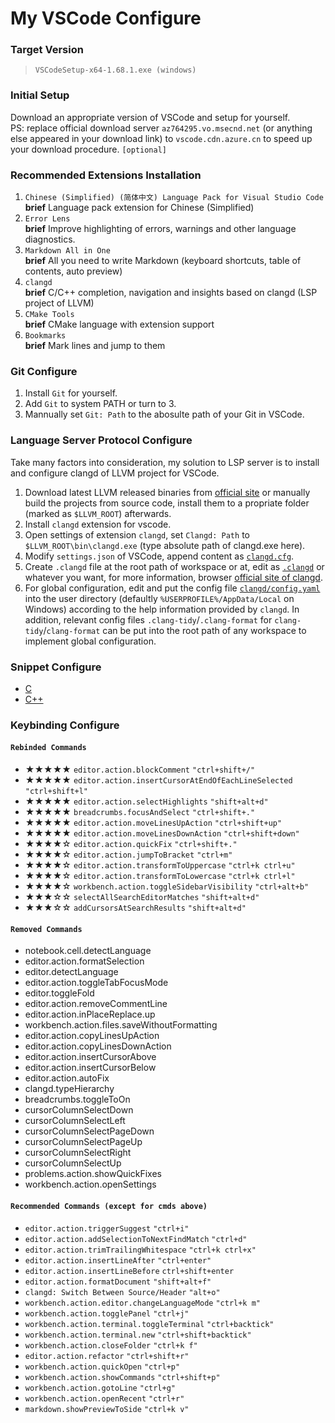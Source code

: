 # My VSCode Configure

### Target Version
> `VSCodeSetup-x64-1.68.1.exe (windows)` <br>

### Initial Setup
Download an appropriate version of VSCode and setup for yourself. <br>
PS: replace official download server `az764295.vo.msecnd.net` (or anything else appeared in your download link) to `vscode.cdn.azure.cn` to speed up your download procedure. `[optional]`

### Recommended Extensions Installation
1. `Chinese (Simplified) (简体中文) Language Pack for Visual Studio Code` <br>
    **brief** Language pack extension for Chinese (Simplified)
2. `Error Lens` <br>
    **brief** Improve highlighting of errors, warnings and other language diagnostics.
3. `Markdown All in One` <br>
    **brief** All you need to write Markdown (keyboard shortcuts, table of contents, auto preview)
4. `clangd` <br>
    **brief** C/C++ completion, navigation and insights based on clangd (LSP project of LLVM)
5. `CMake Tools` <br>
    **brief** CMake language with extension support
6. `Bookmarks` <br>
    **brief** Mark lines and jump to them

### Git Configure
1. Install `Git` for yourself.
2. Add `Git` to system PATH or turn to 3.
3. Mannually set `Git: Path` to the abosulte path of your Git in VSCode.

### Language Server Protocol Configure
Take many factors into consideration, my solution to LSP server is to install and configure clangd of LLVM project for VSCode.

1. Download latest LLVM released binaries from [official site](https://releases.llvm.org/) or manually build the projects from source code, install them to a propriate folder (marked as `$LLVM_ROOT`) afterwards.
2. Install `clangd` extension for vscode.
3. Open settings of extension `clangd`, set `Clangd: Path` to `$LLVM_ROOT\bin\clangd.exe` (type absolute path of clangd.exe here).
4. Modify `settings.json` of VSCode, append content as [`clangd.cfg`](./config/clangd.cfg).
5. Create `.clangd` file at the root path of workspace or at, edit as [`.clangd`](./config/.clangd) or whatever you want, for more information, browser [official site of clangd](https://clangd.llvm.org).
6. For global configuration, edit and put the config file [`clangd/config.yaml`](./config/config.yaml) into the user directory (defaultly `%USERPROFILE%/AppData/Local` on Windows) according to the help information provided by `clangd`. In addition, relevant config files `.clang-tidy`/`.clang-format` for `clang-tidy`/`clang-format` can be put into the root path of any workspace to implement global configuration.

### Snippet Configure
- [C](./config/c.json)
- [C++](./config/cpp.json)

### Keybinding Configure
#### `Rebinded Commands`
- ★★★★★ `editor.action.blockComment` `"ctrl+shift+/"`
- ★★★★★ `editor.action.insertCursorAtEndOfEachLineSelected` `"ctrl+shift+l"`
- ★★★★★ `editor.action.selectHighlights` `"shift+alt+d"`
- ★★★★★ `breadcrumbs.focusAndSelect` `"ctrl+shift+."`
- ★★★★★ `editor.action.moveLinesUpAction` `"ctrl+shift+up"`
- ★★★★★ `editor.action.moveLinesDownAction` `"ctrl+shift+down"`
- ★★★★☆ `editor.action.quickFix` `"ctrl+shift+."`
- ★★★★☆ `editor.action.jumpToBracket` `"ctrl+m"`
- ★★★★☆ `editor.action.transformToUppercase` `"ctrl+k ctrl+u"`
- ★★★★☆ `editor.action.transformToLowercase` `"ctrl+k ctrl+l"`
- ★★★★☆ `workbench.action.toggleSidebarVisibility` `"ctrl+alt+b"`
- ★★★☆☆ `selectAllSearchEditorMatches` `"shift+alt+d"`
- ★★★☆☆ `addCursorsAtSearchResults` `"shift+alt+d"`
#### `Removed Commands`
- notebook.cell.detectLanguage
- editor.action.formatSelection
- editor.detectLanguage
- editor.action.toggleTabFocusMode
- editor.toggleFold
- editor.action.removeCommentLine
- editor.action.inPlaceReplace.up
- workbench.action.files.saveWithoutFormatting
- editor.action.copyLinesUpAction
- editor.action.copyLinesDownAction
- editor.action.insertCursorAbove
- editor.action.insertCursorBelow
- editor.action.autoFix
- clangd.typeHierarchy
- breadcrumbs.toggleToOn
- cursorColumnSelectDown
- cursorColumnSelectLeft
- cursorColumnSelectPageDown
- cursorColumnSelectPageUp
- cursorColumnSelectRight
- cursorColumnSelectUp
- problems.action.showQuickFixes
- workbench.action.openSettings
#### `Recommended Commands (except for cmds above)`
- `editor.action.triggerSuggest` `"ctrl+i"`
- `editor.action.addSelectionToNextFindMatch` `"ctrl+d"`
- `editor.action.trimTrailingWhitespace` `"ctrl+k ctrl+x"`
- `editor.action.insertLineAfter` `"ctrl+enter"`
- `editor.action.insertLineBefore` `ctrl+shift+enter`
- `editor.action.formatDocument` `"shift+alt+f"`
- `clangd: Switch Between Source/Header` `"alt+o"`
- `workbench.action.editor.changeLanguageMode` `"ctrl+k m"`
- `workbench.action.togglePanel` `"ctrl+j"`
- `workbench.action.terminal.toggleTerminal` `"ctrl+backtick"`
- `workbench.action.terminal.new` `"ctrl+shift+backtick"`
- `workbench.action.closeFolder` `"ctrl+k f"`
- `editor.action.refactor` `"ctrl+shift+r"`
- `workbench.action.quickOpen` `"ctrl+p"`
- `workbench.action.showCommands` `"ctrl+shift+p"`
- `workbench.action.gotoLine` `"ctrl+g"`
- `workbench.action.openRecent` `"ctrl+r"`
- `markdown.showPreviewToSide` `"ctrl+k v"`